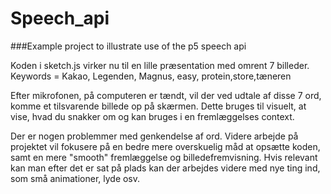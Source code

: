 # Speech_api

###Example project to illustrate use of the p5 speech api

Koden i sketch.js virker nu til en lille præsentation med omrent 7 billeder. 
Keywords = Kakao, Legenden, Magnus, easy, protein,store,tæneren

Efter mikrofonen, på computeren er tændt, vil der ved udtale af disse 7 ord, komme et tilsvarende billede op på skærmen. Dette bruges til visuelt, at vise, hvad du snakker om og kan bruges i en fremlæggelses context. 

Der er nogen problemmer med genkendelse af ord. Videre arbejde på projektet vil fokusere på en bedre mere overskuelig måd at opsætte koden, samt en mere "smooth" fremlæggelse og billedefremvisning. Hvis relevant kan man efter det er sat på plads kan der arbejdes videre med nye ting ind, som små animationer, lyde osv. 